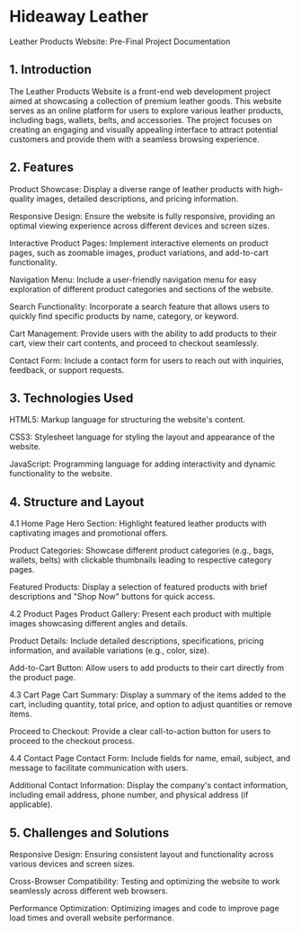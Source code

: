 # Hideaway Leather


Leather Products Website: Pre-Final Project Documentation
<h2>1. Introduction</h2>
The Leather Products Website is a front-end web development project aimed at showcasing a collection of premium leather goods. This website serves as an online platform for users to explore various leather products, including bags, wallets, belts, and accessories. The project focuses on creating an engaging and visually appealing interface to attract potential customers and provide them with a seamless browsing experience.

<h2>2. Features</h2>
Product Showcase: Display a diverse range of leather products with high-quality images, detailed descriptions, and pricing information.

Responsive Design: Ensure the website is fully responsive, providing an optimal viewing experience across different devices and screen sizes.

Interactive Product Pages: Implement interactive elements on product pages, such as zoomable images, product variations, and add-to-cart functionality.

Navigation Menu: Include a user-friendly navigation menu for easy exploration of different product categories and sections of the website.

Search Functionality: Incorporate a search feature that allows users to quickly find specific products by name, category, or keyword.

Cart Management: Provide users with the ability to add products to their cart, view their cart contents, and proceed to checkout seamlessly.

Contact Form: Include a contact form for users to reach out with inquiries, feedback, or support requests.

<h2>3. Technologies Used</h2>
HTML5: Markup language for structuring the website's content.

CSS3: Stylesheet language for styling the layout and appearance of the website.

JavaScript: Programming language for adding interactivity and dynamic functionality to the website.

<h2>4. Structure and Layout</h2>
4.1 Home Page
Hero Section: Highlight featured leather products with captivating images and promotional offers.

Product Categories: Showcase different product categories (e.g., bags, wallets, belts) with clickable thumbnails leading to respective category pages.

Featured Products: Display a selection of featured products with brief descriptions and "Shop Now" buttons for quick access.

4.2 Product Pages
Product Gallery: Present each product with multiple images showcasing different angles and details.

Product Details: Include detailed descriptions, specifications, pricing information, and available variations (e.g., color, size).

Add-to-Cart Button: Allow users to add products to their cart directly from the product page.

4.3 Cart Page
Cart Summary: Display a summary of the items added to the cart, including quantity, total price, and option to adjust quantities or remove items.

Proceed to Checkout: Provide a clear call-to-action button for users to proceed to the checkout process.

4.4 Contact Page
Contact Form: Include fields for name, email, subject, and message to facilitate communication with users.

Additional Contact Information: Display the company's contact information, including email address, phone number, and physical address (if applicable).

<h2>5. Challenges and Solutions</h2>
Responsive Design: Ensuring consistent layout and functionality across various devices and screen sizes.

Cross-Browser Compatibility: Testing and optimizing the website to work seamlessly across different web browsers.

Performance Optimization: Optimizing images and code to improve page load times and overall website performance.
